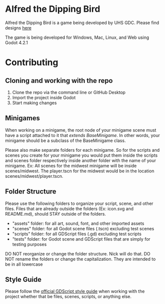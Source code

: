 # Alfred the Dipping Bird
Alfred the Dipping Bird is a game being developed by UHS GDC. Please find designs [here](https://drive.google.com/drive/folders/1lnitsR1zWVWEHTpg9e8AgMcp_j1iRgpz)

The game is being developed for Windows, Mac, Linux, and Web using Godot 4.2.1

# Contributing
## Cloning and working with the repo
1. Clone the repo via the command line or GitHub Desktop
2. Import the project inside Godot
3. Start making changes
## Minigames
When working on a minigame, the root node of your minigame scene must have a script attached to it that *extends BaseMinigame*. In other words, your minigame should be a subclass of the BaseMinigame class.

Please also make separate folders for each minigame. So for the scripts and scenes you create for your minigame you would put them inside the scripts and scenes folder respectively inside another folder with the name of your minigame. Ex: All scenes for the midwest minigame will be inside scenes/midwest. The player.tscn for the midwest would be in the location scenes/midwest/player.tscn.
## Folder Structure
Please use the following folders to organize your script, scene, and other files. Files that are already outside the folders (Ex: icon.svg and README.md), should STAY outside of the folders.

- "assets" folder: for all art, sound, font, and other imported assets
- "scenes" folder: for all Godot scene files (.tscn) excluding test scenes
- "scripts" folder: for all GDScript files (.gd) excluding test scripts
- "tests" folder: for Godot scene and GDScript files that are simply for testing purposes

DO NOT reorganize or change the folder structure. Nick will do that. DO NOT rename the folders or change the capitalization. They are intended to be in all lowercase
## Style Guide
Please follow the [official GDScript style guide](https://docs.godotengine.org/en/stable/tutorials/scripting/gdscript/gdscript_styleguide.html) when working with the project whether that be files, scenes, scripts, or anything else.
